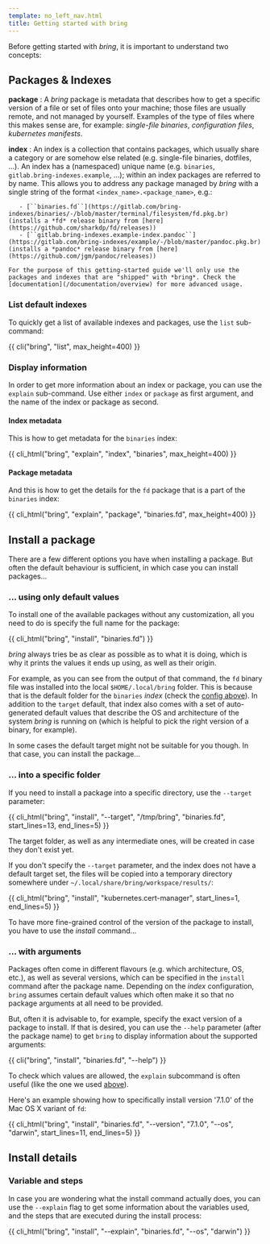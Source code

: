 ```yaml
---
template: no_left_nav.html
title: Getting started with bring
---
```


Before getting started with *bring*, it is important to understand two concepts:

## Packages & Indexes

**package**
:    A *bring* package is metadata that describes how to get a specific version of a file or set of files onto your machine; those files are usually remote, and not managed by yourself. Examples of the type of files where this makes sense are, for example: *single-file binaries*, *configuration files*, *kubernetes manifests*.

**index**
:    An index is a collection that contains packages, which usually share a category or are somehow else related (e.g. single-file binaries, dotfiles, ...). An index has a (namespaced) unique name (e.g. ``binaries``, ``gitlab.bring-indexes.example``, ...); within an index packages are referred to by name. This allows you to address any package managed by *bring* with a single string of the format ``<index_name>.<package_name>``, e.g.:

       - [``binaries.fd``](https://gitlab.com/bring-indexes/binaries/-/blob/master/terminal/filesystem/fd.pkg.br) (installs a *fd* release binary from [here](https://github.com/sharkdp/fd/releases))
       - [``gitlab.bring-indexes.example-index.pandoc``](https://gitlab.com/bring-indexes/example/-/blob/master/pandoc.pkg.br) (installs a *pandoc* release binary from [here](https://github.com/jgm/pandoc/releases))

    For the purpose of this getting-started guide we'll only use the packages and indexes that are "shipped" with *bring*. Check the [documentation](/documentation/overview) for more advanced usage.


### List default indexes

To quickly get a list of available indexes and packages, use the ``list`` sub-command:

<div class="code-max-height">
{{ cli("bring", "list", max_height=400) }}
</div>

### Display information

In order to get more information about an index or package, you can use the ``explain`` sub-command. Use either ``index`` or ``package`` as first argument, and the name of the index or package as second.

#### Index metadata

This is how to get metadata for the ``binaries`` index:

{{ cli_html("bring", "explain", "index", "binaries", max_height=400) }}

#### Package metadata

And this is how to get the details for the ``fd`` package that is a part of the ``binaries`` index:

{{ cli_html("bring", "explain", "package", "binaries.fd", max_height=400) }}

## Install a package

There are a few different options you have when installing a package. But often the default behaviour is sufficient, in which case you can install packages...

### ... using only default values

To install one of the available packages without any customization, all you need to do is specify the full name for the package:

{{ cli_html("bring", "install", "binaries.fd") }}

*bring* always tries be as clear as possible as to what it is doing, which is why it prints the values it ends up using, as well as their origin.

For example, as you can see from the output of that command, the ``fd`` binary file was installed into the local ``$HOME/.local/bring`` folder. This is because that is the default folder for the ``binaries`` *index* (check the [config above](#display-information)). In addition to the ``target`` default, that index also comes with a set of auto-generated default values that describe the OS and architecture of the system *bring* is running on (which is helpful to pick the right version of a binary, for example).

In some cases the default target might not be suitable for you though. In that case, you can install the package...

### ... into a specific folder

If you need to install a package into a specific directory, use the ``--target`` parameter:

{{ cli_html("bring", "install", "--target", "/tmp/bring", "binaries.fd", start_lines=13, end_lines=5) }}

The target folder, as well as any intermediate ones, will be created in case they don't exist yet.

If you don't specify the ``--target`` parameter, and the index does not have a default target set, the files will be copied into a temporary directory somewhere under `~/.local/share/bring/workspace/results/`:

{{ cli_html("bring", "install", "kubernetes.cert-manager", start_lines=1, end_lines=5) }}

To have more fine-grained control of the version of the package to install, you have to use the *install* command...

### ... with arguments

Packages often come in different flavours (e.g. which architecture, OS, etc.), as well as several versions, which can be specified in the ``install`` command after the package name. Depending on the *index* configuration, ``bring`` assumes certain default values which often make it so that no package arguments at all need to be provided.

But, often it is advisable to, for example, specify the exact version of a package to install. If that is desired, you can use the ``--help`` parameter (after the package name) to get ``bring`` to display information about the supported arguments:

{{ cli("bring", "install", "binaries.fd", "--help") }}

To check which values are allowed, the ``explain`` subcommand is often useful (like the one we used [above](#package-metadata)).

Here's an example showing how to specifically install version '7.1.0' of the Mac OS X variant of ``fd``:

{{ cli_html("bring", "install", "binaries.fd", "--version", "7.1.0", "--os", "darwin", start_lines=11, end_lines=5) }}

## Install details

### Variable and steps

In case you are wondering what the install command actually does, you can use the ``--explain`` flag to get some information about the variables used, and the steps that are executed during the install process:

{{ cli_html("bring", "install", "--explain", "binaries.fd", "--os", "darwin") }}
